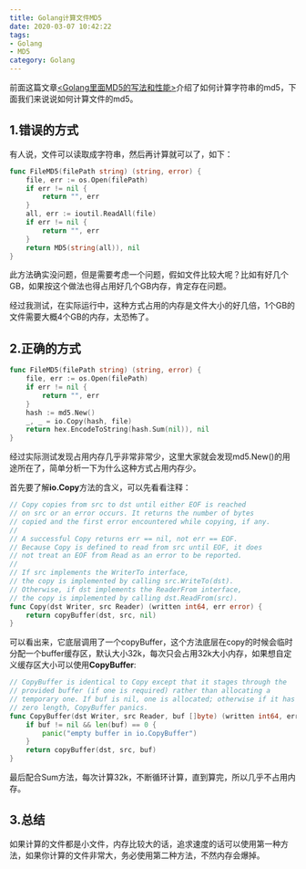 ```yaml
---
title: Golang计算文件MD5
date: 2020-03-07 10:42:22
tags: 
- Golang
- MD5
category: Golang
---
```

前面这篇文章[<Golang里面MD5的写法和性能>](https://wangbenjun.site/2020/coding/golang/md5.html)介绍了如何计算字符串的md5，下面我们来说说如何计算文件的md5。

<!--more-->

## 1.错误的方式
有人说，文件可以读取成字符串，然后再计算就可以了，如下：
```go
func FileMD5(filePath string) (string, error) {
    file, err := os.Open(filePath)
    if err != nil {
        return "", err
    }
    all, err := ioutil.ReadAll(file)
    if err != nil {
        return "", err
    }
    return MD5(string(all)), nil
}
```
此方法确实没问题，但是需要考虑一个问题，假如文件比较大呢？比如有好几个GB，如果按这个做法也得占用好几个GB内存，肯定存在问题。

经过我测试，在实际运行中，这种方式占用的内存是文件大小的好几倍，1个GB的文件需要大概4个GB的内存，太恐怖了。

## 2.正确的方式
```go
func FileMD5(filePath string) (string, error) {
    file, err := os.Open(filePath)
    if err != nil {
        return "", err
    }
    hash := md5.New()
    _, _ = io.Copy(hash, file)
    return hex.EncodeToString(hash.Sum(nil)), nil
}
```
经过实际测试发现占用内存几乎非常非常少，这里大家就会发现md5.New()的用途所在了，简单分析一下为什么这种方式占用内存少。

首先要了解**io.Copy**方法的含义，可以先看看注释：
```go
// Copy copies from src to dst until either EOF is reached
// on src or an error occurs. It returns the number of bytes
// copied and the first error encountered while copying, if any.
//
// A successful Copy returns err == nil, not err == EOF.
// Because Copy is defined to read from src until EOF, it does
// not treat an EOF from Read as an error to be reported.
//
// If src implements the WriterTo interface,
// the copy is implemented by calling src.WriteTo(dst).
// Otherwise, if dst implements the ReaderFrom interface,
// the copy is implemented by calling dst.ReadFrom(src).
func Copy(dst Writer, src Reader) (written int64, err error) {
    return copyBuffer(dst, src, nil)
}
```
可以看出来，它底层调用了一个copyBuffer，这个方法底层在copy的时候会临时分配一个buffer缓存区，默认大小32k，每次只会占用32k大小内存，如果想自定义缓存区大小可以使用**CopyBuffer**:
```go
// CopyBuffer is identical to Copy except that it stages through the
// provided buffer (if one is required) rather than allocating a
// temporary one. If buf is nil, one is allocated; otherwise if it has
// zero length, CopyBuffer panics.
func CopyBuffer(dst Writer, src Reader, buf []byte) (written int64, err error) {
    if buf != nil && len(buf) == 0 {
        panic("empty buffer in io.CopyBuffer")
    }
    return copyBuffer(dst, src, buf)
}
```
最后配合Sum方法，每次计算32k，不断循环计算，直到算完，所以几乎不占用内存。


## 3.总结
如果计算的文件都是小文件，内存比较大的话，追求速度的话可以使用第一种方法，如果你计算的文件非常大，务必使用第二种方法，不然内存会爆掉。

